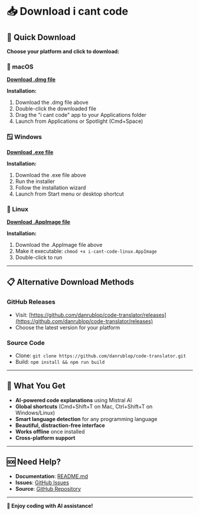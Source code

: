 # 📥 Download i cant code

## 🚀 Quick Download

**Choose your platform and click to download:**

### 🍎 macOS
**[Download .dmg file](https://github.com/danrublop/code-translator/releases/latest/download/i-cant-code-mac.dmg)**

**Installation:**
1. Download the .dmg file above
2. Double-click the downloaded file
3. Drag the "i cant code" app to your Applications folder
4. Launch from Applications or Spotlight (Cmd+Space)

### 🪟 Windows
**[Download .exe file](https://github.com/danrublop/code-translator/releases/latest/download/i-cant-code-win.exe)**

**Installation:**
1. Download the .exe file above
2. Run the installer
3. Follow the installation wizard
4. Launch from Start menu or desktop shortcut

### 🐧 Linux
**[Download .AppImage file](https://github.com/danrublop/code-translator/releases/latest/download/i-cant-code-linux.AppImage)**

**Installation:**
1. Download the .AppImage file above
2. Make it executable: `chmod +x i-cant-code-linux.AppImage`
3. Double-click to run

---

## 📋 Alternative Download Methods

### GitHub Releases
- Visit: [https://github.com/danrublop/code-translator/releases](https://github.com/danrublop/code-translator/releases)
- Choose the latest version for your platform

### Source Code
- Clone: `git clone https://github.com/danrublop/code-translator.git`
- Build: `npm install && npm run build`

---

## 🎯 What You Get

- **AI-powered code explanations** using Mistral AI
- **Global shortcuts** (Cmd+Shift+T on Mac, Ctrl+Shift+T on Windows/Linux)
- **Smart language detection** for any programming language
- **Beautiful, distraction-free interface**
- **Works offline** once installed
- **Cross-platform support**

---

## 🆘 Need Help?

- **Documentation**: [README.md](README.md)
- **Issues**: [GitHub Issues](https://github.com/danrublop/code-translator/issues)
- **Source**: [GitHub Repository](https://github.com/danrublop/code-translator)

---

**🎉 Enjoy coding with AI assistance!**
